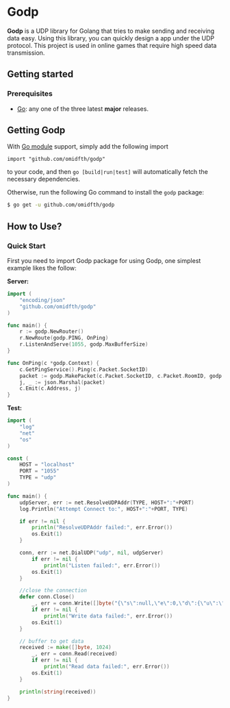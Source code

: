 # Godp

**Godp** is a UDP library for Golang that tries to make sending and receiving data easy. Using this library, you can quickly design a app under the UDP protocol. This project is used in online games that require high speed data transmission.

## Getting started
### Prerequisites
- [Go]("https://go.dev/"): any one of the three latest **major** releases.

## Getting Godp
With [Go module]("https://github.com/golang/go/wiki/Modules") support, simply add the following import

```
import "github.com/omidfth/godp"
```
to your code, and then `go [build|run|test]` will automatically fetch the necessary dependencies.

Otherwise, run the following Go command to install the `godp` package:
```sh
$ go get -u github.com/omidfth/godp
```

## How to Use?
### Quick Start
First you need to import Godp package for using Godp, one simplest example likes the follow:

**Server:**
```go
import (
    "encoding/json"
    "github.com/omidfth/godp"
)

func main() {
    r := godp.NewRouter()
    r.NewRoute(godp.PING, OnPing)
    r.ListenAndServe(1055, godp.MaxBufferSize)
}

func OnPing(c *godp.Context) {
    c.GetPingService().Ping(c.Packet.SocketID)
    packet := godp.MakePacket(c.Packet.SocketID, c.Packet.RoomID, godp.PING, nil)
    j, _ := json.Marshal(packet)
    c.Emit(c.Address, j)
}
```

**Test:**
```go
import (
    "log"
    "net"
    "os"
)

const (
    HOST = "localhost"
    PORT = "1055"
    TYPE = "udp"
)

func main() {
    udpServer, err := net.ResolveUDPAddr(TYPE, HOST+":"+PORT)
    log.Println("Attempt Connect to:", HOST+":"+PORT, TYPE)

    if err != nil {
        println("ResolveUDPAddr failed:", err.Error())
        os.Exit(1)
    }

    conn, err := net.DialUDP("udp", nil, udpServer)
        if err != nil {
            println("Listen failed:", err.Error())
        os.Exit(1)
    }

    //close the connection
    defer conn.Close()
        _, err = conn.Write([]byte("{\"s\":null,\"e\":0,\"d\":{\"u\":\"\",\"s\":\"\"},\"r\":null}"))
        if err != nil {
            println("Write data failed:", err.Error())
        os.Exit(1)
    }

    // buffer to get data
    received := make([]byte, 1024)
        _, err = conn.Read(received)
        if err != nil {
            println("Read data failed:", err.Error())
        os.Exit(1)
    }

    println(string(received))
}
```

